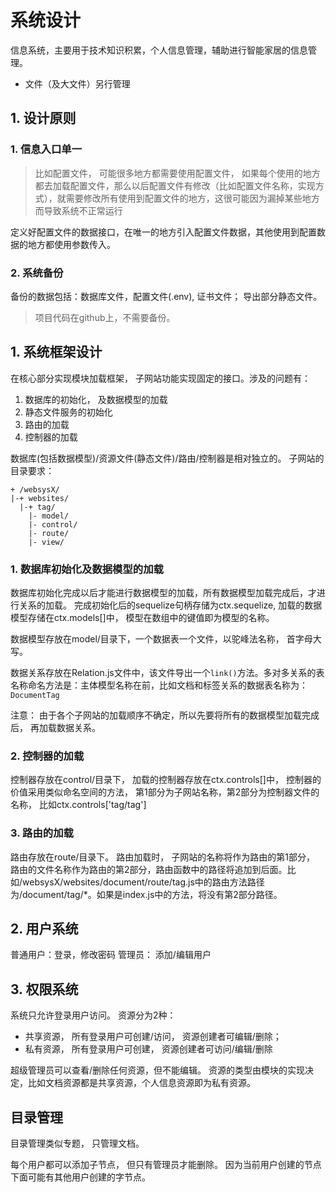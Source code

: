 # 系统设计
信息系统，主要用于技术知识积累，个人信息管理，辅助进行智能家居的信息管理。
* 文件（及大文件）另行管理

## 1. 设计原则
### 1. 信息入口单一
>比如配置文件， 可能很多地方都需要使用配置文件， 如果每个使用的地方都去加载配置文件，那么以后配置文件有修改（比如配置文件名称，实现方式），就需要修改所有使用到配置文件的地方，这很可能因为漏掉某些地方而导致系统不正常运行

定义好配置文件的数据接口，在唯一的地方引入配置文件数据，其他使用到配置数据的地方都使用参数传入。

### 2. 系统备份
备份的数据包括：数据库文件，配置文件(.env), 证书文件； 导出部分静态文件。
>项目代码在github上，不需要备份。


## 1. 系统框架设计
在核心部分实现模块加载框架， 子网站功能实现固定的接口。涉及的问题有：
1. 数据库的初始化， 及数据模型的加载
2. 静态文件服务的初始化
3. 路由的加载
4. 控制器的加载

数据库(包括数据模型)/资源文件(静态文件)/路由/控制器是相对独立的。
子网站的目录要求： 
~~~
+ /websysX/
|-+ websites/
  |-+ tag/
    |- model/
    |- control/
    |- route/
    |- view/
~~~

### 1. 数据库初始化及数据模型的加载
数据库初始化完成以后才能进行数据模型的加载，所有数据模型加载完成后，才进行关系的加载。
完成初始化后的sequelize句柄存储为ctx.sequelize, 加载的数据模型存储在ctx.models[]中， 模型在数组中的键值即为模型的名称。

数据模型存放在model/目录下，一个数据表一个文件，以驼峰法名称， 首字母大写。

数据关系存放在Relation.js文件中，该文件导出一个`link()`方法。多对多关系的表名称命名方法是：主体模型名称在前，比如文档和标签关系的数据表名称为：`DocumentTag`

注意： 由于各个子网站的加载顺序不确定，所以先要将所有的数据模型加载完成后， 再加载数据关系。


### 2. 控制器的加载
控制器存放在control/目录下， 加载的控制器存放在ctx.controls[]中， 控制器的价值采用类似命名空间的方法， 第1部分为子网站名称，第2部分为控制器文件的名称， 比如ctx.controls['tag/tag']

### 3. 路由的加载
路由存放在route/目录下。 
路由加载时， 子网站的名称将作为路由的第1部分， 路由的文件名称作为路由的第2部分，路由函数中的路径将追加到后面。比如/websysX/websites/document/route/tag.js中的路由方法路径为/document/tag/*。如果是index.js中的方法，将没有第2部分路径。


## 2. 用户系统
普通用户：登录，修改密码
管理员：  添加/编辑用户

## 3. 权限系统
系统只允许登录用户访问。
资源分为2种：
* 共享资源， 所有登录用户可创建/访问， 资源创建者可编辑/删除； 
* 私有资源， 所有登录用户可创建， 资源创建者可访问/编辑/删除

超级管理员可以查看/删除任何资源，但不能编辑。
资源的类型由模块的实现决定，比如文档资源都是共享资源，个人信息资源即为私有资源。


## 目录管理
目录管理类似专题， 只管理文档。  

每个用户都可以添加子节点， 但只有管理员才能删除。 因为当前用户创建的节点下面可能有其他用户创建的字节点。